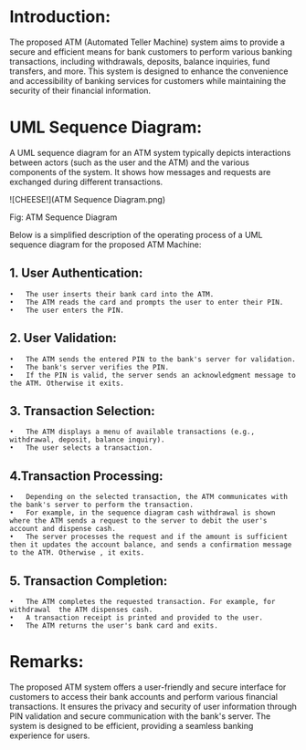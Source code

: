 # Introduction:
The proposed ATM (Automated Teller Machine) system aims to provide a secure and efficient means for bank customers to perform various banking transactions, including withdrawals, deposits, balance inquiries, fund transfers, and more. This system is designed to enhance the convenience and accessibility of banking services for customers while maintaining the security of their financial information.

# UML Sequence Diagram:
A UML sequence diagram for an ATM system typically depicts interactions between actors (such as the user and the ATM) and the various components of the system. It shows how messages and requests are exchanged during different transactions.

![CHEESE!](ATM Sequence Diagram.png)

Fig: ATM Sequence Diagram 

Below is a simplified description of the operating process of a UML sequence diagram for the proposed ATM Machine:

## 1. User Authentication:

    •	The user inserts their bank card into the ATM.
    •	The ATM reads the card and prompts the user to enter their PIN.
    •	The user enters the PIN.

## 2. User Validation:

    •	The ATM sends the entered PIN to the bank's server for validation.
    •	The bank's server verifies the PIN.
    •	If the PIN is valid, the server sends an acknowledgment message to the ATM. Otherwise it exits.

## 3. Transaction Selection:

    •	The ATM displays a menu of available transactions (e.g., withdrawal, deposit, balance inquiry).
    •	The user selects a transaction.

## 4.Transaction Processing:

    •	Depending on the selected transaction, the ATM communicates with the bank's server to perform the transaction.
    •	For example, in the sequence diagram cash withdrawal is shown where the ATM sends a request to the server to debit the user's account and dispense cash.
    •	The server processes the request and if the amount is sufficient then it updates the account balance, and sends a confirmation message to the ATM. Otherwise , it exits.



## 5. Transaction Completion:

    •	The ATM completes the requested transaction. For example, for withdrawal  the ATM dispenses cash.
    •	A transaction receipt is printed and provided to the user.
    •	The ATM returns the user's bank card and exits.

# Remarks:
The proposed ATM system offers a user-friendly and secure interface for customers to access their bank accounts and perform various financial transactions. It ensures the privacy and security of user information through PIN validation and secure communication with the bank's server. The system is designed to be efficient, providing a seamless banking experience for users.
